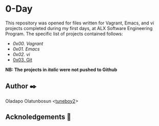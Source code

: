 # **0-Day**
This repository was opened for files written for Vagrant, Emacs, and vi projects completed during my first days, at ALX Software Engineering Program. The specific list of projects contained follows:
- _0x00. Vagrant_
- _0x01. Emacs_
- _0x02. vi_
- [0x03. Git](./0x03-git)

**NB: The projects in _italic_ were not pushed to Github**

## **Author** :black_nib:
Oladapo Olatunbosun <[tuneboy2](https://github.com/tuneboy2)>

## **Acknoledgements** :pray:
 





